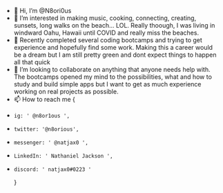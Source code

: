 - 👋 Hi, I’m @N8ori0us
- 👀 I’m interested in making music, cooking, connecting, creating, sunsets, long walks on the beach... 
LOL. Really thoough, I was living in windward Oahu, Hawaii until COVID and really miss the beaches.  
- 🌱 Recently completed several coding bootcamps and trying to get experience and hopefully find some work. Making this a career would be a dream but I am still pretty green and dont expect things to happen all that quick
- 💞️ I’m looking to collaborate on anything that anyone needs help with. The bootcamps opened my mind to the possibilities, what and how to study and build simple apps but I want to get as much experience working on real projects as possible.
- 📫 How to reach me {
-     ig: ' @n8or1ous ',
-     twitter: '@n8orious',
-     messenger: ' @natjax0 ',
-     LinkedIn: ' Nathaniel Jackson ',
-     discord: ' natjax0#0223 '
    }

<!---
N8ori0us/N8ori0us is a ✨ special ✨ repository because its `README.md` (this file) appears on your GitHub profile.
You can click the Preview link to take a look at your changes.
--->
